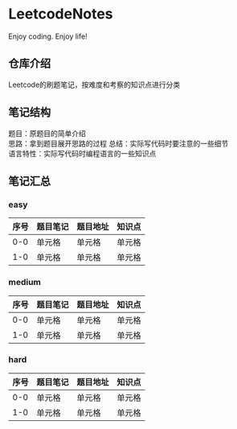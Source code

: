 # LeetcodeNotes
Enjoy coding. Enjoy life!
## 仓库介绍
Leetcode的刷题笔记，按难度和考察的知识点进行分类  

## 笔记结构
题目：原题目的简单介绍  
思路：拿到题目展开思路的过程
总结：实际写代码时要注意的一些细节  
语言特性：实际写代码时编程语言的一些知识点  
## 笔记汇总
### easy
|  序号   | 题目笔记  |  题目地址  | 知识点  | 
|  ----   | ----      | ----       | ---- |
| 0-0     | 单元格    | 单元格     | 单元格 |
| 1-0     | 单元格    | 单元格     | 单元格 |

### medium
|  序号   | 题目笔记  |  题目地址  | 知识点  | 
|  ----  | ----      | ----      | ----  |
| 0-0    | 单元格     | 单元格 | 单元格 |
| 1-0    | 单元格     | 单元格 | 单元格 |

### hard
|  序号   | 题目笔记  |  题目地址  | 知识点  | 
|  ----   | ----     | ----       | ----  |
| 0-0     | 单元格   | 单元格      | 单元格 |
| 1-0     | 单元格    | 单元格     | 单元格 |
